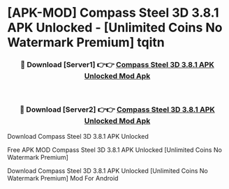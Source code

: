 # [APK-MOD] Compass Steel 3D 3.8.1 APK Unlocked - [Unlimited Coins No Watermark Premium] tqitn



<div align="center">
<h3>🔴 Download [Server1] 👉👉 <a href="https://momento.my/?title=Compass_Steel_3D_3.8.1_APK_Unlocked">Compass Steel 3D 3.8.1 APK Unlocked Mod Apk</a></h3><br>

<h3>🔴 Download [Server2] 👉👉 <a href="https://momento.my/?title=Compass_Steel_3D_3.8.1_APK_Unlocked">Compass Steel 3D 3.8.1 APK Unlocked Mod Apk</a></h3>
</div>



Download Compass Steel 3D 3.8.1 APK Unlocked 

Free APK MOD Compass Steel 3D 3.8.1 APK Unlocked [Unlimited Coins No Watermark Premium]

Download Compass Steel 3D 3.8.1 APK Unlocked [Unlimited Coins No Watermark Premium] Mod For Android
